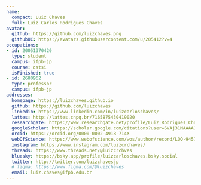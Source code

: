 ```yaml
---
name:
  compact: Luiz Chaves
  full: Luiz Carlos Rodrigues Chaves
avatar:
  github: https://github.com/luizchaves.png
  githubUC: https://avatars.githubusercontent.com/u/205412?v=4
occupations:
- id: 20051370420
  type: student
  campus: ifpb-jp
  course: cstsi
  isFinished: true
- id: 2680962
  type: professor
  campus: ifpb-jp
addresses:
  homepage: https://luizchaves.github.io
  github: https://github.com/luizchaves
  linkedin: https://www.linkedin.com/in/luizcarloschaves/
  lattes: http://lattes.cnpq.br/7165875430419020
  researchgate: https://www.researchgate.net/profile/Luiz_Rodrigues_Chaves
  googleScholar: https://scholar.google.com/citations?user=SVAj31MAAAAJ
  orcid: https://orcid.org/0000-0002-4918-714X
  webOfScience: https://www.webofscience.com/wos/author/record/LOQ-9457-2024
  instagram: https://www.instagram.com/luizcrchaves/
  threads: https://www.threads.net/@luizcrchves
  bluesky: https://bsky.app/profile/luizcarloschaves.bsky.social
  twitter: http://twitter.com/luizchavesjp
  # figma: https://www.figma.com/@luizchaves
  email: luiz.chaves@ifpb.edu.br
---
```

